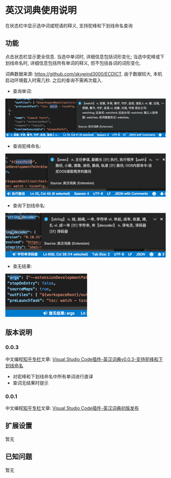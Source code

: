 # 英汉词典使用说明

在状态栏中显示选中词或短语的释义, 支持驼峰和下划线命名查询

## 功能

点击状态栏显示更全信息. 当选中单词时, 详细信息包括词形变化; 当选中驼峰或下划线命名时, 详细信息包括所有单词的释义, 但不包括各词的词形变化.

词典数据来源: https://github.com/skywind3000/ECDICT. 由于数据较大, 本机启动环境载入时需几秒. 之后的查询不需再次载入.

- 查询单词:

![演示](截图/2018-11-09_vscode英汉词典_演示_watch.png)

- 查询驼峰命名:

![驼峰命名](截图/2018-11-09_vscode英汉词典_演示_execPath.png)

- 查询下划线命名:

![下划线命名](截图/2018-11-09_vscode英汉词典_演示_string_decoder.png)

- 查无结果:

![查无结果](截图/2018-11-09_vscode英汉词典_演示_args_无结果.png)

## 版本说明

### 0.0.3

中文编程[知乎专栏](https://zhuanlan.zhihu.com/c_140193266)文章: [Visual Studio Code插件-英汉词典v0.0.3-支持驼峰和下划线命名]()
- 对驼峰和下划线命名中所有单词进行直译
- 查词无结果时提示

### 0.0.1

中文编程[知乎专栏](https://zhuanlan.zhihu.com/c_140193266)文章: [Visual Studio Code插件-英汉词典初版发布](https://zhuanlan.zhihu.com/p/48791726)

## 扩展设置

暂无

## 已知问题

暂无
